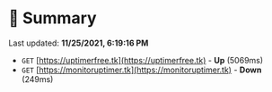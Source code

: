 # 📖 Summary
Last updated: **11/25/2021, 6:19:16 PM**

- `GET` [https://uptimerfree.tk](https://uptimerfree.tk) - **Up** (5069ms)
- `GET` [https://monitoruptimer.tk](https://monitoruptimer.tk) - **Down** (249ms)
